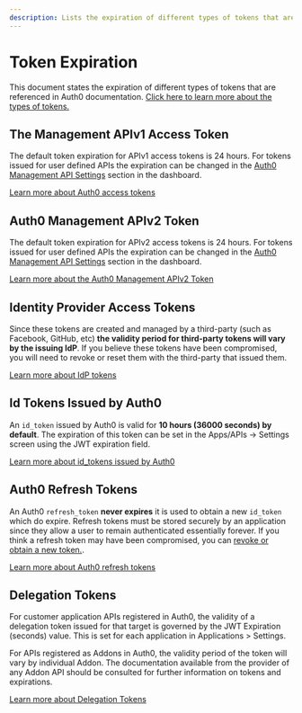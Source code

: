 ```yaml
---
description: Lists the expiration of different types of tokens that are referenced in Auth0 documentation. 
---
```


# Token Expiration 

This document states the expiration of different types of tokens that are referenced in Auth0 documentation. [Click here to learn more about the types of tokens.](/tokens)

## The Management APIv1 Access Token

 The default token expiration for APIv1 access tokens is 24 hours. For tokens issued for user defined APIs the expiration can be changed in the [Auth0 Management API Settings](${manage_url}/#/apis/management/settings) section in the dashboard.

[Learn more about Auth0 access tokens](tokens/access_token)

## Auth0 Management APIv2 Token

 The default token expiration for APIv2 access tokens is 24 hours. For tokens issued for user defined APIs the expiration can be changed in the [Auth0 Management API Settings](${manage_url}/#/apis/management/settings) section in the dashboard.

[Learn more about the Auth0 Management APIv2 Token](/api/management/v2/tokens)

## Identity Provider Access Tokens

Since these tokens are created and managed by a third-party (such as Facebook, GitHub, etc) **the validity period for third-party tokens will vary by the issuing IdP**. If you believe these tokens have been compromised, you will need to revoke or reset them with the third-party that issued them. 

[Learn more about IdP tokens](tokens/idp)

## Id Tokens Issued by Auth0

An `id_token` issued by Auth0 is valid for **10 hours (36000 seconds) by default**. The expiration of this token can be set in the Apps/APIs -> Settings screen using the JWT expiration field.

[Learn more about id_tokens issued by Auth0](id_token)

## Auth0 Refresh Tokens 

An Auth0 `refresh_token` **never expires** it is used to obtain a new `id_token` which do expire. Refresh tokens must be stored securely by an application since they allow a user to remain authenticated essentially forever. If you think a refresh token may have been compromised, you can [revoke or obtain a new token.](/refresh-token#obtain-a-refresh-token).

[Learn more about Auth0 refresh tokens](refresh-token)

## Delegation Tokens

For customer application APIs registered in Auth0, the validity of a delegation token issued for that target is governed by the JWT Expiration (seconds) value. This is set for each application in Applications > Settings.

For APIs registered as Addons in Auth0, the validity period of the token will vary by individual Addon. The documentation available from the provider of any Addon API should be consulted for further information on tokens and expirations.

[Learn more about Delegation Tokens](/tokens/delegation)
